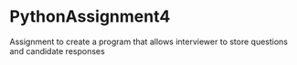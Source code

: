 # PythonAssignment4
 Assignment to create a program that allows interviewer to store questions and candidate responses
